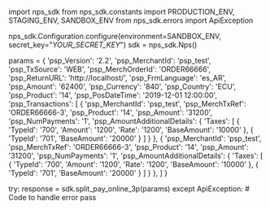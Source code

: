 import nps_sdk
from nps_sdk.constants import PRODUCTION_ENV, STAGING_ENV, SANDBOX_ENV
from nps_sdk.errors import ApiException

nps_sdk.Configuration.configure(environment=SANDBOX_ENV,
                            secret_key="_YOUR_SECRET_KEY_")
sdk = nps_sdk.Nps()

params = {
    'psp_Version': '2.2',
    'psp_MerchantId': 'psp_test',
    'psp_TxSource': 'WEB',
    'psp_MerchOrderId': 'ORDER66666',
    'psp_ReturnURL': 'http://localhost/',
    'psp_FrmLanguage': 'es_AR',
    'psp_Amount': '62400',
    'psp_Currency': '840',
    'psp_Country': 'ECU',
    'psp_Product': '14',
    'psp_PosDateTime': '2019-12-01 12:00:00',
    'psp_Transactions': [
        {
            'psp_MerchantId': 'psp_test',
            'psp_MerchTxRef': 'ORDER66666-3',
            'psp_Product': '14',
            'psp_Amount': '31200',
            'psp_NumPayments': '1',
            'psp_AmountAdditionalDetails': {
                'Taxes': [
                    {
                        'TypeId': '700',
                        'Amount': '1200',
                        'Rate': '1200',
                        'BaseAmount': '10000'
                    },
                    {
                        'TypeId': '701',
                        'BaseAmount': '20000'
                    }
                ]
                    }
        },
        {
            'psp_MerchantId': 'psp_test',
            'psp_MerchTxRef': 'ORDER66666-3',
            'psp_Product': '14',
            'psp_Amount': '31200',
            'psp_NumPayments': '1',
            'psp_AmountAdditionalDetails': {
                'Taxes': [
                    {
                        'TypeId': '700',
                        'Amount': '1200',
                        'Rate': '1200',
                        'BaseAmount': '10000'
                    },
                    {
                        'TypeId': '701',
                        'BaseAmount': '20000'
                    }
                ]
                    }
        },
    ]
}

try: 
    response = sdk.split_pay_online_3p(params) 
except ApiException: 
    # Code to handle error 
    pass 
